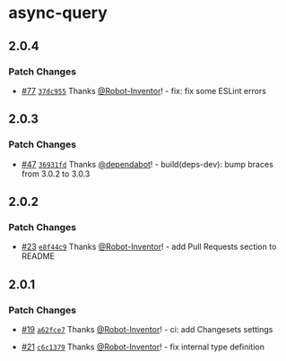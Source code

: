 # async-query

## 2.0.4

### Patch Changes

-   [#77](https://github.com/Robot-Inventor/async-query/pull/77) [`37dc955`](https://github.com/Robot-Inventor/async-query/commit/37dc9554b45caeb8914682549299410c80fc5e00) Thanks [@Robot-Inventor](https://github.com/Robot-Inventor)! - fix: fix some ESLint errors

## 2.0.3

### Patch Changes

-   [#47](https://github.com/Robot-Inventor/async-query/pull/47) [`36931fd`](https://github.com/Robot-Inventor/async-query/commit/36931fd49b782bd84981acad195594c35d3a9b31) Thanks [@dependabot](https://github.com/apps/dependabot)! - build(deps-dev): bump braces from 3.0.2 to 3.0.3

## 2.0.2

### Patch Changes

-   [#23](https://github.com/Robot-Inventor/async-query/pull/23) [`e8f44c9`](https://github.com/Robot-Inventor/async-query/commit/e8f44c95d78acbf117f1d7335d55b4c7e8df0526) Thanks [@Robot-Inventor](https://github.com/Robot-Inventor)! - add Pull Requests section to README

## 2.0.1

### Patch Changes

-   [#19](https://github.com/Robot-Inventor/async-query/pull/19) [`a62fce7`](https://github.com/Robot-Inventor/async-query/commit/a62fce76fd7c7f93dab4c73589bf940e40825b27) Thanks [@Robot-Inventor](https://github.com/Robot-Inventor)! - ci: add Changesets settings

-   [#21](https://github.com/Robot-Inventor/async-query/pull/21) [`c6c1379`](https://github.com/Robot-Inventor/async-query/commit/c6c1379ff8b8283dcba45dd8a9e1577cd925a9a6) Thanks [@Robot-Inventor](https://github.com/Robot-Inventor)! - fix internal type definition

